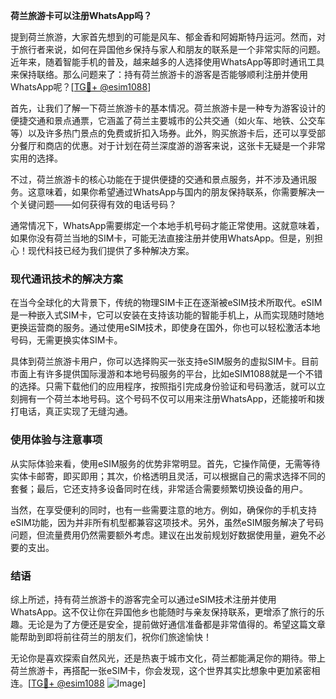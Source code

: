 **荷兰旅游卡可以注册WhatsApp吗？**

提到荷兰旅游，大家首先想到的可能是风车、郁金香和阿姆斯特丹运河。然而，对于旅行者来说，如何在异国他乡保持与家人和朋友的联系是一个非常实际的问题。近年来，随着智能手机的普及，越来越多的人选择使用WhatsApp等即时通讯工具来保持联络。那么问题来了：持有荷兰旅游卡的游客是否能够顺利注册并使用WhatsApp呢？[[TG💪+ @esim1088](https://t.me/s/esim1088)]

首先，让我们了解一下荷兰旅游卡的基本情况。荷兰旅游卡是一种专为游客设计的便捷交通和景点通票，它涵盖了荷兰主要城市的公共交通（如火车、地铁、公交车等）以及许多热门景点的免费或折扣入场券。此外，购买旅游卡后，还可以享受部分餐厅和商店的优惠。对于计划在荷兰深度游的游客来说，这张卡无疑是一个非常实用的选择。

不过，荷兰旅游卡的核心功能在于提供便捷的交通和景点服务，并不涉及通讯服务。这意味着，如果你希望通过WhatsApp与国内的朋友保持联系，你需要解决一个关键问题——如何获得有效的电话号码？

通常情况下，WhatsApp需要绑定一个本地手机号码才能正常使用。这就意味着，如果你没有荷兰当地的SIM卡，可能无法直接注册并使用WhatsApp。但是，别担心！现代科技已经为我们提供了多种解决方案。

### 现代通讯技术的解决方案

在当今全球化的大背景下，传统的物理SIM卡正在逐渐被eSIM技术所取代。eSIM是一种嵌入式SIM卡，它可以安装在支持该功能的智能手机上，从而实现随时随地更换运营商的服务。通过使用eSIM技术，即使身在国外，你也可以轻松激活本地号码，无需更换实体SIM卡。

具体到荷兰旅游卡用户，你可以选择购买一张支持eSIM服务的虚拟SIM卡。目前市面上有许多提供国际漫游和本地号码服务的平台，比如eSIM1088就是一个不错的选择。只需下载他们的应用程序，按照指引完成身份验证和号码激活，就可以立刻拥有一个荷兰本地号码。这个号码不仅可以用来注册WhatsApp，还能接听和拨打电话，真正实现了无缝沟通。

### 使用体验与注意事项

从实际体验来看，使用eSIM服务的优势非常明显。首先，它操作简便，无需等待实体卡邮寄，即买即用；其次，价格透明且灵活，可以根据自己的需求选择不同的套餐；最后，它还支持多设备同时在线，非常适合需要频繁切换设备的用户。

当然，在享受便利的同时，也有一些需要注意的地方。例如，确保你的手机支持eSIM功能，因为并非所有机型都兼容这项技术。另外，虽然eSIM服务解决了号码问题，但流量费用仍然需要额外考虑。建议在出发前规划好数据使用量，避免不必要的支出。

### 结语

综上所述，持有荷兰旅游卡的游客完全可以通过eSIM技术注册并使用WhatsApp。这不仅让你在异国他乡也能随时与亲友保持联系，更增添了旅行的乐趣。无论是为了方便还是安全，提前做好通信准备都是非常值得的。希望这篇文章能帮助到即将前往荷兰的朋友们，祝你们旅途愉快！

无论你是喜欢探索自然风光，还是热衷于城市文化，荷兰都能满足你的期待。带上荷兰旅游卡，再搭配一张eSIM卡，你会发现，这个世界其实比想象中更加紧密相连。[[TG💪+ @esim1088](https://t.me/s/esim1088) ![Image](https://i.postimg.cc/4NQfJmqS/Snipaste-2025-05-13-00-14-12.png)]